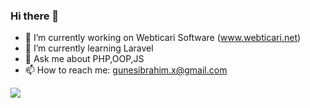 ### Hi there 👋
- 🔭 I’m currently working on Webticari Software (www.webticari.net)
- 🌱 I’m currently learning Laravel
- 💬 Ask me about PHP,OOP,JS
- 📫 How to reach me: gunesibrahim.x@gmail.com
<!--
**ibrahimgunes0/ibrahimgunes0** is a ✨ _special_ ✨ repository because its `README.md` (this file) appears on your GitHub profile.

Here are some ideas to get you started:

- 🔭 I’m currently working on ...
- 🌱 I’m currently learning ...
- 👯 I’m looking to collaborate on ...
- 🤔 I’m looking for help with ...
- 💬 Ask me about ...
- 📫 How to reach me: ...
- 😄 Pronouns: ...
- ⚡ Fun fact: ...
-->
<a href="https://wakatime.com"><img src="https://wakatime.com/share/@4e0e8f30-4d40-4211-b8c6-dd636446c236/b405ecaa-f0d4-4629-aafd-3c79eda8aebe.png" /></a>
